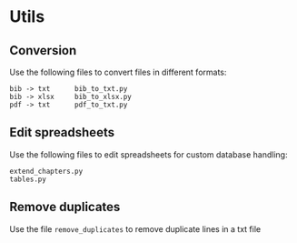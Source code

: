 # Utils

## Conversion

Use the following files to convert files in different formats:
```
bib -> txt      bib_to_txt.py
bib -> xlsx     bib_to_xlsx.py
pdf -> txt      pdf_to_txt.py
```

## Edit spreadsheets

Use the following files to edit spreadsheets for custom database handling:
```
extend_chapters.py
tables.py
```

## Remove duplicates

Use the file `remove_duplicates` to remove duplicate lines in a txt file